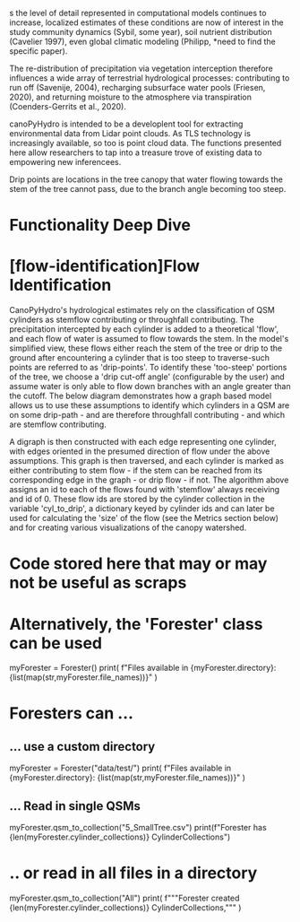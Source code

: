 
s the level of detail represented in computational models continues to increase, localized estimates of these conditions are now of interest in the study community dynamics (Sybil, some year), soil nutrient distribution (Cavelier 1997), even global climatic modeling (Philipp, \*need to find the specific paper).

The re-distribution of precipitation via vegetation interception therefore influences a wide array of terrestrial hydrological processes: contributing to run off (Savenije, 2004), recharging subsurface water pools (Friesen, 2020), and returning moisture to the atmosphere via transpiration (Coenders-Gerrits et al., 2020).

canoPyHydro is intended to be a developlent tool for extracting environmental data from Lidar point clouds. As TLS technology is increasingly available, so too is point cloud data. The functions presented here allow researchers to tap into a treasure trove of existing data to empowering new inferencees.

Drip points are locations in the tree canopy that water flowing towards the stem of the tree cannot pass, due to the branch angle becoming too steep.


# Functionality Deep Dive

# [flow-identification]Flow Identification

CanoPyHydro's hydrological estimates rely on the classification of QSM cylinders as stemflow contributing or throughfall contributing. The precipitation intercepted by each cylinder is added to a theoretical 'flow', and each flow of water is assumed to flow towards the stem. In the model's simplified view, these flows either reach the stem of the tree or drip to the ground after encountering a cylinder that is too steep to traverse-such points are referred to as 'drip-points'. To identify these 'too-steep' portions of the tree, we choose a 'drip cut-off angle' (configurable by the user) and assume water is only able to flow down branches with an angle greater than the cutoff.
The below diagram demonstrates how a graph based model allows us to use these assumptions to identify which cylinders in a QSM are on some drip-path - and are therefore throughfall contributing - and which are stemflow contributing.

A digraph is then constructed with each edge representing one cylinder, with edges oriented in the presumed direction of flow under the above assumptions. This graph is then traversed, and each cylinder is marked as either contributing to stem flow  - if the stem can be reached from its corresponding edge in the graph - or drip flow - if not.
The algorithm above assigns an id to each of the flows found with 'stemflow' always receiving and id of 0. These flow ids are stored by the cylinder collection in the variable 'cyl_to_drip', a dictionary keyed by cylinder ids and can later be used for calculating the 'size' of the flow (see the Metrics section below) and for creating various visualizations of the canopy watershed.


# Code stored here that may or may not be useful as scraps
# Alternatively, the 'Forester' class can be used
myForester = Forester()
print(
    f"Files available in {myForester.directory}: {list(map(str,myForester.file_names))}"
)
# Foresters can ...
## ... use a custom directory
myForester = Forester("data/test/")
print(
    f"Files available in {myForester.directory}: {list(map(str,myForester.file_names))}"
)

## ... Read in single QSMs
myForester.qsm_to_collection("5_SmallTree.csv")
print(f"Forester has {len(myForester.cylinder_collections)} CylinderCollections")

# .. or read in all files in a directory
myForester.qsm_to_collection("All")
print(
    f"""Forester created {len(myForester.cylinder_collections)} CylinderCollections,"""
)
